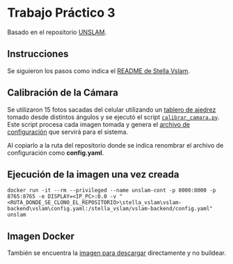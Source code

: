 # Trabajo Práctico 3

Basado en el repositorio [UNSLAM](https://github.com/UNSLAM25).

## Instrucciones

Se siguieron los pasos como indica el  [README de Stella Vslam](https://github.com/UNSLAM25/stella_vslam/blob/main/build-docker.md).

## Calibración de la Cámara

Se utilizaron 15 fotos sacadas del celular utilizando un [tablero de ajedrez](https://github.com/leansandoval/VisionArtificial/blob/main/Trabajo%20Pr%C3%A1ctico%203/TableroAjedrezCalibracion.pdf) tomado desde distintos ángulos y se ejecutó el script [`calibrar_camara.py`](https://github.com/leansandoval/VisionArtificial/blob/main/Trabajo%20Pr%C3%A1ctico%203/calibrar_camara.py). Este script procesa cada imagen tomada y genera el [archivo de configuración](https://github.com/leansandoval/VisionArtificial/blob/main/Trabajo%20Pr%C3%A1ctico%203/config_calibracion_20250921_2338.yaml) que servirá para el sistema.

Al copiarlo a la ruta del repositorio donde se indica renombrar el archivo de configuración como **config.yaml**.

## Ejecución de la imagen una vez creada

`docker run -it --rm --privileged --name unslam-cont -p 8000:8000 -p 8765:8765 -e DISPLAY=<IP_PC>:0.0 -v "<RUTA_DONDE_SE_CLONO_EL_REPOSITORIO>\stella_vslam\vslam-backend\vslam\config.yaml:/stella_vslam/vslam-backend/config.yaml" unslam`

## Imagen Docker

También se encuentra la [imagen para descargar](https://github.com/leansandoval/VisionArtificial/blob/main/Trabajo%20Pr%C3%A1ctico%203/unslam.tar) directamente y no buildear.
